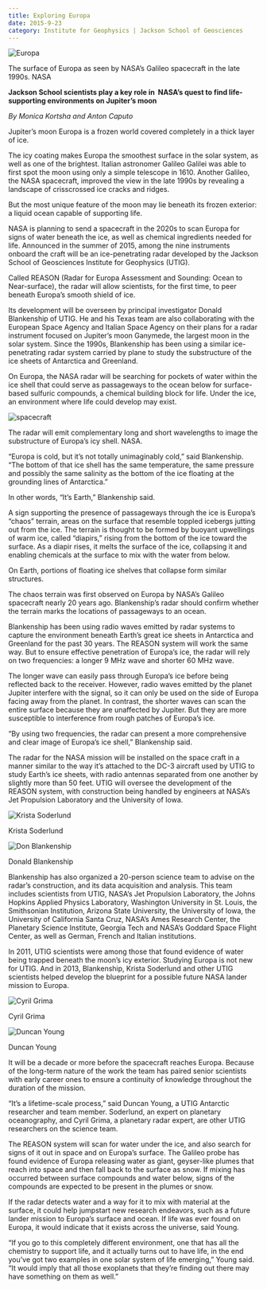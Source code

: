 ```yaml
--- 
title: Exploring Europa
date: 2015-9-23
category: Institute for Geophysics | Jackson School of Geosciences
---
```


![Europa](http://research.utexas.edu/showcase/assets/js/fileman/Uploads/Europa.jpg)

The surface of Europa as seen by NASA’s Galileo spacecraft in the late 1990s. NASA

**Jackson School scientists play a key role in  NASA’s quest to find life-supporting environments on Jupiter’s moon**

_By Monica Kortsha and Anton Caputo_

Jupiter’s moon Europa is a frozen world covered completely in a thick layer of ice.

The icy coating makes Europa the smoothest surface in the solar system, as well as one of the brightest. Italian astronomer Galileo Galilei was able to first spot the moon using only a simple telescope in 1610. Another Galileo, the NASA spacecraft, improved the view in the late 1990s by revealing a landscape of crisscrossed ice cracks and ridges.

But the most unique feature of the moon may lie beneath its frozen exterior: a liquid ocean capable of supporting life.

NASA is planning to send a spacecraft in the 2020s to scan Europa for signs of water beneath the ice, as well as chemical ingredients needed for life. Announced in the summer of 2015, among the nine instruments onboard the craft will be an ice-penetrating radar developed by the Jackson School of Geosciences Institute for Geophysics (UTIG).

Called REASON (Radar for Europa Assessment and Sounding: Ocean to Near-surface), the radar will allow scientists, for the first time, to peer beneath Europa’s smooth shield of ice.

Its development will be overseen by principal investigator Donald Blankenship of UTIG. He and his Texas team are also collaborating with the European Space Agency and Italian Space Agency on their plans for a radar instrument focused on Jupiter’s moon Ganymede, the largest moon in the solar system. Since the 1990s, Blankenship has been using a similar ice-penetrating radar system carried by plane to study the substructure of the ice sheets of Antarctica and Greenland.

On Europa, the NASA radar will be searching for pockets of water within the ice shell that could serve as passageways to the ocean below for surface-based sulfuric compounds, a chemical building block for life. Under the ice, an environment where life could develop may exist.

![spacecraft](http://research.utexas.edu/showcase/assets/js/fileman/Uploads/spacecraft.jpg)

The radar will emit complementary long and short wavelengths to image the substructure of Europa’s icy shell. NASA.

“Europa is cold, but it’s not totally unimaginably cold,” said Blankenship. “The bottom of that ice shell has the same tempera­ture, the same pressure and possibly the same salinity as the bottom of the ice floating at the grounding lines of Antarctica.”

In other words, “It’s Earth,” Blankenship said.

A sign supporting the presence of passageways through the ice is Europa’s “chaos” terrain, areas on the surface that resemble toppled icebergs jutting out from the ice. The terrain is thought to be formed by buoyant upwellings of warm ice, called “diapirs,” rising from the bottom of the ice toward the surface. As a diapir rises, it melts the surface of the ice, collapsing it and enabling chemicals at the surface to mix with the water from below.

On Earth, portions of floating ice shelves that collapse form similar structures.

The chaos terrain was first observed on Europa by NASA’s Galileo spacecraft nearly 20 years ago. Blankenship’s radar should confirm whether the terrain marks the locations of passageways to an ocean.

Blankenship has been using radio waves emitted by radar systems to capture the environment beneath Earth’s great ice sheets in Antarctica and Greenland for the past 30 years. The REASON system will work the same way. But to ensure effective penetration of Europa’s ice, the radar will rely on two frequencies: a longer 9 MHz wave and shorter 60 MHz wave.

The longer wave can easily pass through Europa’s ice before being reflected back to the receiver. However, radio waves emitted by the planet Jupiter interfere with the signal, so it can only be used on the side of Europa facing away from the planet. In contrast, the shorter waves can scan the entire surface because they are unaffected by Jupiter. But they are more susceptible to interference from rough patches of Europa’s ice.

“By using two frequencies, the radar can present a more comprehensive and clear image of Europa’s ice shell,” Blanken­ship said.

The radar for the NASA mission will be installed on the space craft in a manner similar to the way it’s attached to the DC-3 aircraft used by UTIG to study Earth’s ice sheets, with radio antennas separated from one another by slightly more than 50 feet. UTIG will oversee the development of the REASON system, with construction being handled by engineers at NASA’s Jet Propulsion Laboratory and the University of Iowa.

![Krista Soderlund](http://research.utexas.edu/showcase/assets/js/fileman/Uploads/Krista_Soderlund.jpg)

Krista Soderlund

![Don Blankenship](http://research.utexas.edu/showcase/assets/js/fileman/Uploads/Don_Blankenship.jpg)

Donald Blankenship

Blankenship has also organized a 20-person science team to advise on the radar’s construction, and its data acquisition and analysis. This team includes scientists from UTIG, NASA’s Jet Propulsion Laboratory, the Johns Hopkins Applied Physics Laboratory, Washington University in St. Louis, the Smithsonian Institution, Arizona State University, the University of Iowa, the University of California Santa Cruz, NASA’s Ames Research Center, the Planetary Science Institute, Georgia Tech and NASA’s Goddard Space Flight Center, as well as German, French and Italian institutions.

In 2011, UTIG scientists were among those that found evidence of water being trapped beneath the moon’s icy exterior. Studying Europa is not new for UTIG. And in 2013, Blankenship, Krista Soderlund and other UTIG scientists helped develop the blueprint for a possible future NASA lander mission to Europa.

![Cyril Grima](http://research.utexas.edu/showcase/assets/js/fileman/Uploads/Cyril_Grima.jpg)

Cyril Grima

![Duncan Young](http://research.utexas.edu/showcase/assets/js/fileman/Uploads/Duncan_Young.jpg)

Duncan Young

It will be a decade or more before the spacecraft reaches Europa. Because of the long-term nature of the work the team has paired senior scientists with early career ones to ensure a continuity of knowledge throughout the duration of the mission.

“It’s a lifetime-scale process,” said Duncan Young, a UTIG Antarctic researcher and team member. Soderlund, an expert on planetary oceanography, and Cyril Grima, a planetary radar expert, are other UTIG researchers on the science team.

The REASON system will scan for water under the ice, and also search for signs of it out in space and on Europa’s surface. The Galileo probe has found evidence of Europa releasing water as giant, geyser-like plumes that reach into space and then fall back to the surface as snow. If mixing has occurred between surface compounds and water below, signs of the compounds are expected to be present in the plumes or snow.

If the radar detects water and a way for it to mix with material at the surface, it could help jumpstart new research endeavors, such as a future lander mission to Europa’s surface and ocean. If life was ever found on Europa, it would indicate that it exists across the universe, said Young.

“If you go to this completely different environment, one that has all the chemistry to support life, and it actually turns out to have life, in the end you’ve got two examples in one solar system of life emerging,” Young said. “It would imply that all those exoplanets that they’re finding out there may have something on them as well.”